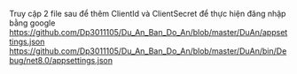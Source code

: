 Truy cập 2 file sau để thêm ClientId và ClientSecret để thực hiện đăng nhập bằng google 
https://github.com/Dp3011105/Du_An_Ban_Do_An/blob/master/DuAn/appsettings.json
https://github.com/Dp3011105/Du_An_Ban_Do_An/blob/master/DuAn/bin/Debug/net8.0/appsettings.json
